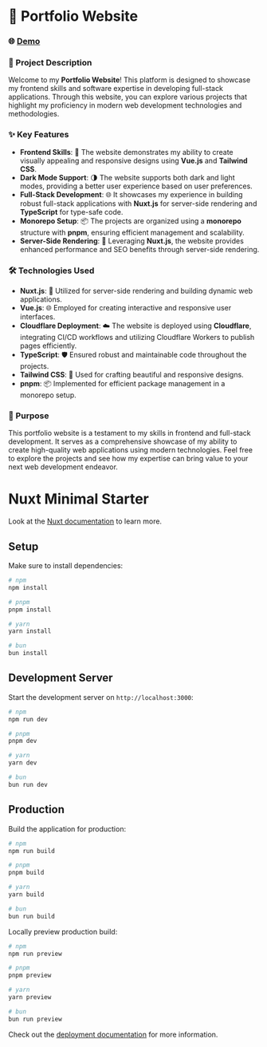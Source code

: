 # 🌟 Portfolio Website


### 🌐 [Demo](https://abhicodestudio.com) 


### 📖 Project Description
Welcome to my **Portfolio Website**! This platform is designed to showcase my frontend skills and software expertise in developing full-stack applications. Through this website, you can explore various projects that highlight my proficiency in modern web development technologies and methodologies.

### ✨ Key Features
- **Frontend Skills**: 🎨 The website demonstrates my ability to create visually appealing and responsive designs using **Vue.js** and **Tailwind CSS**.
- **Dark Mode Support**: 🌗 The website supports both dark and light modes, providing a better user experience based on user preferences.
- **Full-Stack Development**: 🌐 It showcases my experience in building robust full-stack applications with **Nuxt.js** for server-side rendering and **TypeScript** for type-safe code.
- **Monorepo Setup**: 📦 The projects are organized using a **monorepo** structure with **pnpm**, ensuring efficient management and scalability.
- **Server-Side Rendering**: 🚀 Leveraging **Nuxt.js**, the website provides enhanced performance and SEO benefits through server-side rendering.

### 🛠️ Technologies Used
- **Nuxt.js**: 🚀 Utilized for server-side rendering and building dynamic web applications.
- **Vue.js**: 🌐 Employed for creating interactive and responsive user interfaces.
- **Cloudflare Deployment**: ☁️ The website is deployed using **Cloudflare**, integrating CI/CD workflows and utilizing Cloudflare Workers to publish pages efficiently.
- **TypeScript**: 🛡️ Ensured robust and maintainable code throughout the projects.
- **Tailwind CSS**: 🎨 Used for crafting beautiful and responsive designs.
- **pnpm**: 📦 Implemented for efficient package management in a monorepo setup.

### 🎯 Purpose
This portfolio website is a testament to my skills in frontend and full-stack development. It serves as a comprehensive showcase of my ability to create high-quality web applications using modern technologies. Feel free to explore the projects and see how my expertise can bring value to your next web development endeavor.







# Nuxt Minimal Starter

Look at the [Nuxt documentation](https://nuxt.com/docs/getting-started/introduction) to learn more.

## Setup

Make sure to install dependencies:

```bash
# npm
npm install

# pnpm
pnpm install

# yarn
yarn install

# bun
bun install
```

## Development Server

Start the development server on `http://localhost:3000`:

```bash
# npm
npm run dev

# pnpm
pnpm dev

# yarn
yarn dev

# bun
bun run dev
```

## Production

Build the application for production:

```bash
# npm
npm run build

# pnpm
pnpm build

# yarn
yarn build

# bun
bun run build
```

Locally preview production build:

```bash
# npm
npm run preview

# pnpm
pnpm preview

# yarn
yarn preview

# bun
bun run preview
```

Check out the [deployment documentation](https://nuxt.com/docs/getting-started/deployment) for more information.
